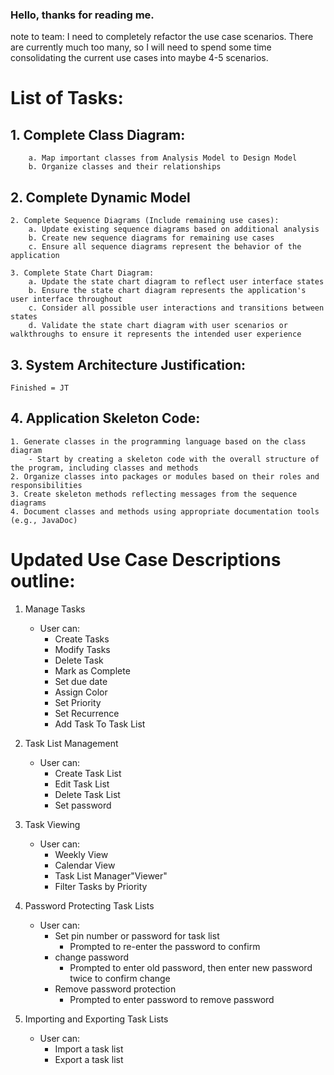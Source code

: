 ### Hello, thanks for reading me.

note to team: I need to completely refactor the use case scenarios. There are currently much too many, 
              so I will need to spend some time consolidating the current use cases into maybe 4-5 scenarios.

# List of Tasks:

## 1. Complete Class Diagram:
        a. Map important classes from Analysis Model to Design Model
        b. Organize classes and their relationships

## 2. Complete Dynamic Model
    2. Complete Sequence Diagrams (Include remaining use cases):
        a. Update existing sequence diagrams based on additional analysis
        b. Create new sequence diagrams for remaining use cases
        c. Ensure all sequence diagrams represent the behavior of the application

    3. Complete State Chart Diagram:
        a. Update the state chart diagram to reflect user interface states
        b. Ensure the state chart diagram represents the application's user interface throughout
        c. Consider all possible user interactions and transitions between states
        d. Validate the state chart diagram with user scenarios or walkthroughs to ensure it represents the intended user experience



## 3. System Architecture Justification:
    Finished = JT

## 4. Application Skeleton Code:
    1. Generate classes in the programming language based on the class diagram
        - Start by creating a skeleton code with the overall structure of the program, including classes and methods
    2. Organize classes into packages or modules based on their roles and responsibilities
    3. Create skeleton methods reflecting messages from the sequence diagrams
    4. Document classes and methods using appropriate documentation tools (e.g., JavaDoc)


# Updated Use Case Descriptions outline:
1. Manage Tasks
    - User can:
        - Create Tasks
        - Modify Tasks
        - Delete Task 
        - Mark as Complete 
        - Set due date
        - Assign Color             
        - Set Priority 
        - Set Recurrence 
        - Add Task To Task List

2. Task List Management
    - User can:
        - Create Task List
        - Edit Task List
        - Delete Task List
        - Set password

3. Task Viewing
    - User can:
        - Weekly View 
        - Calendar View
        - Task List Manager"Viewer"
        - Filter Tasks by Priority 

4. Password Protecting Task Lists
    - User can: 
        - Set pin number or password for task list
            - Prompted to re-enter the password to confirm
        - change password
            - Prompted to enter old password, then enter new password twice to confirm change
        - Remove password protection
            - Prompted to enter password to remove password

5. Importing and Exporting Task Lists
    - User can:
        - Import a task list
        - Export a task list



